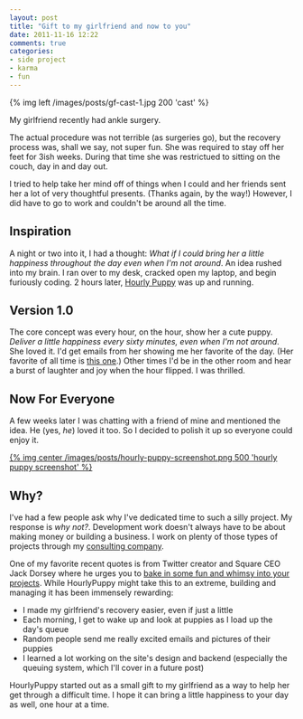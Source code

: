 ```yaml
---
layout: post
title: "Gift to my girlfriend and now to you"
date: 2011-11-16 12:22
comments: true
categories:
- side project
- karma
- fun
---
```


{% img left /images/posts/gf-cast-1.jpg 200 'cast' %}

My girlfriend recently had ankle surgery.

The actual procedure was not terrible (as surgeries go), but the recovery process was, shall we say, not super fun.
She was required to stay off her feet for 3ish weeks.
During that time she was restrictued to sitting on the couch, day in and day out.

I tried to help take her mind off of things when I could and her friends sent her a lot of very thoughtful presents.
(Thanks again, by the way!)
However, I did have to go to work and couldn't be around all the time.

## Inspiration

A night or two into it, I had a thought: *What if I could bring her
a little happiness throughout the day even when I'm not around*.
An idea rushed into my brain.
I ran over to my desk, cracked open my laptop, and begin furiously coding.
2 hours later, [Hourly Puppy](http://hourlypuppy.com "Hourly Puppy") was up and running.

## Version 1.0

The core concept was every hour, on the hour, show her a cute puppy.
*Deliver a little happiness every sixty minutes, even when I'm not around*.
She loved it.
I'd get emails from her showing me her favorite of the day. (Her favorite of all
time is [this one](http://hourlypuppy.com/shared/G5FTGoFp1nxAPfcl "Destroy").)
Other times I'd be in the other room and hear a burst of laughter and joy when the hour flipped.
I was thrilled.

## Now For Everyone

A few weeks later I was chatting with a friend of mine and mentioned the idea.
He (yes, *he*) loved it too.
So I decided to polish it up so everyone could enjoy it.

[{% img center /images/posts/hourly-puppy-screenshot.png 500 'hourly puppy screenshot' %}](http://hourlypuppy.com)

## Why?

I've had a few people ask why I've dedicated time to such a silly project.
My response is *why not?*.
Development work doesn't always have to be about making money or building a business.
I work on plenty of those types of projects through my [consulting company](http://elegantbuild.com).

One of my favorite recent quotes is from Twitter creator and Square CEO Jack Dorsey where he urges you to [bake in some fun and whimsy into your projects](http://gigaom.com/2011/11/10/square-roadmap-2011/).
While HourlyPuppy might take this to an extreme, building and managing it has been immensely rewarding:

- I made my girlfriend's recovery easier, even if just a little
- Each morning, I get to wake up and look at puppies as I load up the day's queue
- Random people send me really excited emails and pictures of their puppies
- I learned a lot working on the site's design and backend (especially
  the queuing system, which I'll cover in a future post)

HourlyPuppy started out as a small gift to my girlfriend as a way to help her get through a difficult time. I hope it can bring a little happiness to your day as well, one hour at a time.
